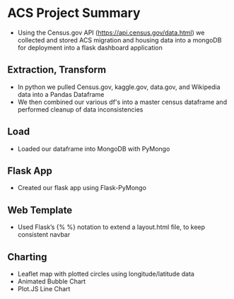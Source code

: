 # ACS Project Summary

- Using the Census.gov API (https://api.census.gov/data.html) we collected and stored ACS migration and housing data into a mongoDB for deployment into a flask dashboard application

## Extraction, Transform

- In python we pulled Census.gov, kaggle.gov, data.gov, and Wikipedia data into a Pandas Dataframe
- We then combined our various df's into a master census dataframe and performed cleanup of data inconsistencies

## Load

- Loaded our dataframe into MongoDB with PyMongo

## Flask App

- Created our flask app using Flask-PyMongo

## Web Template

- Used Flask’s {% %} notation to extend a layout.html file, to keep consistent navbar

## Charting

- Leaflet map with plotted circles using longitude/latitude data
- Animated Bubble Chart
- Plot.JS Line Chart
